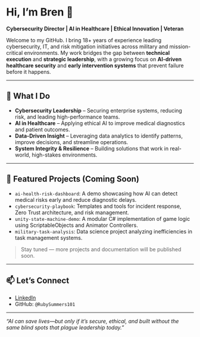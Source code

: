 # Hi, I’m Bren 👋  
**Cybersecurity Director | AI in Healthcare | Ethical Innovation | Veteran**

Welcome to my GitHub. I bring 18+ years of experience leading cybersecurity, IT, and risk mitigation initiatives across military and mission-critical environments. My work bridges the gap between **technical execution** and **strategic leadership**, with a growing focus on **AI-driven healthcare security** and **early intervention systems** that prevent failure before it happens.

---

## 🔐 What I Do

- **Cybersecurity Leadership** – Securing enterprise systems, reducing risk, and leading high-performance teams.
- **AI in Healthcare** – Applying ethical AI to improve medical diagnostics and patient outcomes.
- **Data-Driven Insight** – Leveraging data analytics to identify patterns, improve decisions, and streamline operations.
- **System Integrity & Resilience** – Building solutions that work in real-world, high-stakes environments.

---

## 📌 Featured Projects (Coming Soon)

- `ai-health-risk-dashboard`: A demo showcasing how AI can detect medical risks early and reduce diagnostic delays.
- `cybersecurity-playbook`: Templates and tools for incident response, Zero Trust architecture, and risk management.
- `unity-state-machine-demo`: A modular C# implementation of game logic using ScriptableObjects and Animator Controllers.
- `military-task-analysis`: Data science project analyzing inefficiencies in task management systems.

> Stay tuned — more projects and documentation will be published soon.

---

## 📫 Let’s Connect

- [LinkedIn](https://www.linkedin.com/in/brenriley/)
- GitHub: `@RubySummers101`

---

*“AI can save lives—but only if it’s secure, ethical, and built without the same blind spots that plague leadership today.”*
